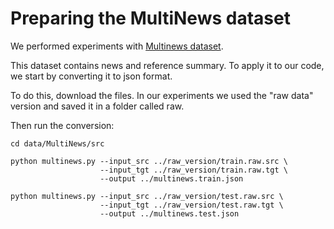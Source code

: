 # Preparing the MultiNews dataset

We performed experiments with [Multinews dataset](https://github.com/Alex-Fabbri/Multi-News).

This dataset contains news and reference summary.
To apply it to our code, we start by converting it to json format.

To do this, download the files. In our experiments we used the "raw data" version and saved it in a folder called raw.

Then run the conversion:

```
cd data/MultiNews/src

python multinews.py --input_src ../raw_version/train.raw.src \
                    --input_tgt ../raw_version/train.raw.tgt \
                    --output ../multinews.train.json 
                    
python multinews.py --input_src ../raw_version/test.raw.src \
                    --input_tgt ../raw_version/test.raw.tgt \
                    --output ../multinews.test.json
```


